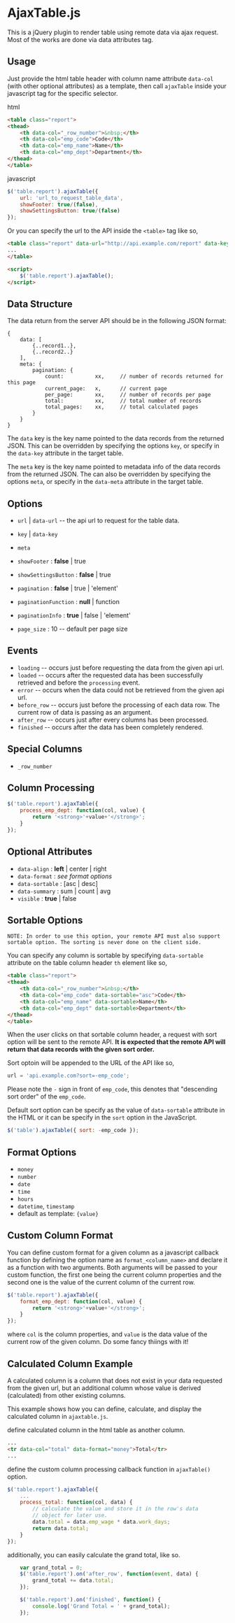 AjaxTable.js
============

This is a jQuery plugin to render table using remote data via ajax request. Most of the works are done via data attributes tag.

Usage
-----

Just provide the html table header with column name attribute `data-col` (with other optional attributes) as a template, then call `ajaxTable` inside your javascript tag for the specific selector.

html
```html
<table class="report">
<thead>
    <th data-col="_row_number">&nbsp;</th>
    <th data-col="emp_code">Code</th>
    <th data-col="emp_name">Name</th>
    <th data-col="emp_dept">Department</th>
</thead>
</table>
```


javascript  
```js
$('table.report').ajaxTable({
    url: 'url_to_request_table_data',
    showFooter: true/(false),
    showSettingsButton: true/(false)
});
```

Or you can specify the url to the API inside the `<table>` tag like so,

```html
<table class="report" data-url="http://api.example.com/report" data-key"items">
...
</table>

<script>
    $('table.report').ajaxTable();
</script>
```


Data Structure
--------------
The data return from the server API should be in the following JSON format:

```
{
    data: [
        {..record1..},
        {..record2..}
    ],
    meta: {
        pagination: {
            count:          xx,     // number of records returned for this page
            current_page:   x,      // current page
            per_page:       xx,     // number of records per page
            total:          xx,     // total number of records
            total_pages:    xx,     // total calculated pages
        }
    }
}
```

The `data` key is the key name pointed to the data records from the returned JSON. This can be overridden by specifying the options `key`, or specify in the `data-key` attribute in the target table.

The `meta` key is the key name pointed to metadata info of the data records from the returned JSON. The can also be overridden by specifying the options `meta`, or specify in the `data-meta` attribute in the target table.


Options
-------
- `url` | `data-url` -- the api url to request for the table data.
- `key` | `data-key`
- `meta`

- `showFooter` : __false__ | true

- `showSettingsButton` : __false__ | true
- `pagination` : __false__ | true | 'element'
- `paginationFunction` : __null__ | function
- `paginationInfo` : __true__ | false | 'element'
- `page_size` : 10 -- default per page size


Events
------
- `loading` -- occurs just before requesting the data from the given api url.
- `loaded` -- occurs after the requested data has been successfully retrieved and before the `processing` event.
- `error` -- occurs when the data could not be retrieved from the given api url.
- `before_row` -- occurs just before the processing of each data row. The current row of data is passing as an argument.
- `after_row` -- occurs just after every columns has been processed.
- `finished` -- occurs after the data has been completely rendered.

Special Columns
--------------

- `_row_number`



Column Processing
-----------------
```js
$('table.report').ajaxTable({
    process_emp_dept: function(col, value) {
        return '<strong>'+value+'</strong>';
    }
});
```

Optional Attributes
--------------

- `data-align` : __left__ | center | right
- `data-format` : *see format options*
- `data-sortable` : [asc | desc]
- `data-summary` : sum | count | avg
- `visible` : __true__ | false

Sortable Options
----------------
```
NOTE: In order to use this option, your remote API must also support sortable option. The sorting is never done on the client side.
```

You can specify any column is sortable by specifying `data-sortable` attribute on the table column header `th` element like so,

```html
<table class="report">
<thead>
    <th data-col="_row_number">&nbsp;</th>
    <th data-col="emp_code" data-sortable="asc">Code</th>
    <th data-col="emp_name" data-sortable>Name</th>
    <th data-col="emp_dept" data-sortable>Department</th>
</thead>
</table>
```

When the user clicks on that sortable column header, a request with sort option will be sent to the remote API. **It is expected that the remote API will return that data records with the given sort order.**

Sort optoin will be appended to the URL of the API like so,

```javascript
url = 'api.example.com?sort=-emp_code';
```

Please note the `-` sign in front of `emp_code`, this denotes that "descending sort order" of the `emp_code`. 

Default sort option can be specify as the value of `data-sortable` attribute in the HTML or it can be specify in the `sort` option in the JavaScript.

```javascript
$('table').ajaxTable({ sort: -emp_code });
```

Format Options
--------------
- `money`
- `number`
- `date`
- `time`
- `hours`
- `datetime`, `timestamp`
- default as template: `{value}`

Custom Column Format
-------------
You can define custom format for a given column as a javascript callback function by defining the option name as `format_<column_name>` and declare it as a function with two arguments. Both arguments will be passed to your custom function, the first one being the current column properties and the second one is the value of the current column of the current row.

```js
$('table.report').ajaxTable({
    format_emp_dept: function(col, value) {
        return '<strong>'+value+'</strong>';
    }
});
```

where `col` is the column properties, and `value` is the data value of the current row of the given column. Do some fancy thiings with it!

Calculated Column Example
-----
A calculated column is a column that does not exist in your data requested from the given url, but an additional column whose value is derived (calculated) from other existing columns.

This example shows how you can define, calculate, and display the calculated column in `ajaxtable.js`.

define calculated column in the html table as another column.

```html
...  
<tr data-col="total" data-format="money">Total</tr>
...  
```

define the custom column processing callback function in `ajaxTable()` option.

```js
$('table.report').ajaxTable({
    ...
    process_total: function(col, data) {
        // calculate the value and store it in the row's data
        // object for later use.
        data.total = data.emp_wage * data.work_days;
        return data.total;
    }
});
```

additionally, you can easily calculate the grand total, like so.

```js
    var grand_total = 0;
    $('table.report').on('after_row', function(event, data) {
        grand_total += data.total;
    });

    $('table.report').on('finished', function() {
        console.log('Grand Total = ' + grand_total);
    });
```

